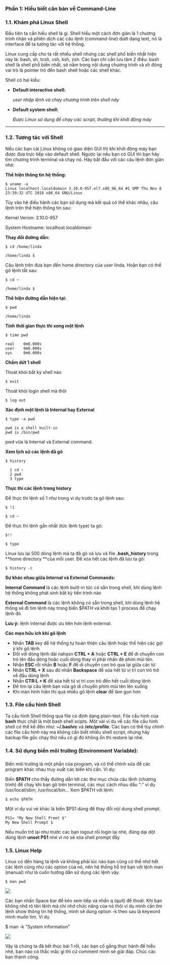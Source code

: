 ### Phần 1: Hiểu biết căn bản về Command-Line

### 1.1. Khám phá Linux Shell

Đầu tiên ta cần hiều shell là gì. Shell hiểu một cách đơn giản là 1 chương trình nhận và phiên dịch các câu lệnh (command-line) dưới dạng text, nó là interface để ta tương tác với hệ thống.

Linux cung cấp cho ta rất nhiều shell nhưng các shell phổ biến nhất hiện nay là: bash, sh, tcsh, csh, ksh, zsh. Các bạn chỉ cần lưu tâm 2 điều: bash shell là shell phổ biến nhất, sẽ nằm trong nội dung chương trình và sh đóng vai trò là pointer trỏ đến bash shell hoặc các shell khác.

Shell có hai kiểu:
* **Default interactive shell:** 

     *user nhập lệnh và chạy chương trình trên shell này*

* **Default system shell:**

     *Được Linux sử dụng để chạy các script, thường khi khởi động máy*
     
     
  

-----

   
### 1.2. Tương tác với Shell

Nếu các bạn cài Linux không có giao diện GUI thì khi khởi động máy bạn được đưa trực tiếp vào default shell. Ngược lại nếu bạn có GUI thì bạn hãy tìm chương trình terminal và chạy nó. Hãy bắt đầu với các câu lệnh đơn giản nhé:

**Thể hiện thông tin hệ thống:**

```
$ uname -a 
Linux localhost.localdomain 3.10.0-957.el7.x86_86_64 #1 SMP Thu Nox 8 23:39:32 UTC 2018 x86_64 GNU/Linux
```

Tùy vào hệ điều hành các bạn sử dụng mà kết quả có thể khác nhâu, câu lệnh trên thể hiện thông tin sau:

Kernel Verion:  3.10.0-957

System Hostname: localhost.localdomain

**Thay đổi đường dẫn:**

```
$ cd /home/linda

/home/linda $
```

Câu lệnh trên đưa bạn đến home directory của user linda. Hoặn bạn có thể gõ lệnh tắt sau:

```
$ cd ~

/home/linda $
```

**Thể hiện đường dẫn hiện tại:**

```
$ pwd

/home/linda 
```

**Tính thời gian thực thi xong một lệnh**

```
$ time pwd

real    0m0.000s
user    0m0.000s
sys     0m0.000s
```

**Chấm dứt 1 shell** 

Thoát khỏi bất kỳ shell nào
```
$ exit
```

Thoát khỏi login shell mà thôi
```
$ log out
```

**Xác định một lệnh là Internal hay External**

```
$ type -a pwd

pwd is a shell built-in
pwd is /bin/pwd
```

pwd vừa là Internal và External command.

**Xem lịch sử các lệnh đã gõ**
```
$ history

  1 cd ~
  2 pwd
  3 type
```

**Thực thi các lệnh trong history**

Để thực thi lệnh số 1 như trong ví dụ trước ta gõ lệnh sau:
```
$ !1

$ cd ~
```
Để thực thi lệnh gần nhất (tức lệnh type)  ta gõ:

```
$!!

$ type
```

Linux lưu lại 500 dòng lệnh mà ta đã gõ và lưu và file **.bash_hístory** trong **home directory **của mỗi user. Để xóa hết các lệnh đã lưu ta gõ:

```
$ history -c
```

**Sự khác nhau giữa  Internal và External Commands:**


**Internal Command** là các lệnh built-in tức có sẵn trong shell, khi dùng lệnh hệ thống không phát sinh bất kỳ tiến trình nào

**External Command** là các lệnh không có sẵn trong shell, khi dùng lệnh hệ thống sẽ đi tìm lệnh này trong biến $PATH và khởi tạo 1 process để chạy lệnh đó

**Lưu ý:** lệnh internal được ưu tiên hơn lệnh external.

**Các mẹo hữu ích khi gõ lệnh**

* Nhấn **TAB** key để hệ thống tự hoàn thiện câu lệnh hoặc thể hiện các gợi ý khi gõ lệnh
* Đối với dòng lệnh dài nahasn **CTRL + A** hoặc **CTRL + E** để di chuyển con trỏ lên đầu dòng hoặc cuối dòng thay vì phải nhấn đè phím mũi tên.
* Nhấn **ESC** rồi nhấn **B** hoặc **F** để di chuyển con trỏ qua lại giữa các từ
* Nhấn **CTRL + X** sau đó nhấn **Backspace** để xóa hết từ vị trí con trỏ trở về đầu dòng lệnh
* Nhấn **CTR:L + K** để xóa hết từ vị trí con trỏ đến hết cuối dòng lệnh
* Để tim lại câu lệnh bạn vừa gõ di chuyển phím mũi tên lên xuống 
* Khi màn hình hiên thị quá nhiều gõ lệnh **clear** để làm gọn hơn



### 1.3. File cấu hình Shell

Ta cấu hình Shell thông qua file có định dạng plain-text. File cấu hình của **bash** thực chất là một bash shell scipts. Một vài ví dụ về các file cấu hình shell có thể kể đến như: **~/.bashrc** và **/etc/profile**. Các bạn có thể tùy chỉnh các file cấu hình này mà không cần biết nhiều shell script, nhưng hãy backup file gốc chạy thử nếu có gì đó không ổn thì restore lại nhé.

### 1.4. Sử dụng biến môi trường (Environment Variable):
### 
Biến môi trường là một phần của program, và có thể chỉnh sửa để các program khác nhau truy xuất các biến khi cần. Ví dụ:

Biến **$PATH** cho thấy đường dẫn tới các thư mục chứa câu lệnh (chương trình) để chạy khi bạn gõ trên terminal, các mục cách nhau dấu “:” ví dụ /usr/local/sbin; /usr/local/bin... Xem $PATH với lệnh:

```
$ echo $PATH
```

Một ví dụ vui vẻ khác là biến $PS1 dùng để thay đổi nội dung shell prompt.

```
PS1= "My New Shell Promt $"
My New Shell Prompt $
```
Nếu muốn trở lại như trước các bạn logout rồi login lại nhé, đừng dại dột dùng lệnh **unset PS1** nhé vì nó sẽ xóa shell prompt đấy

### 1.5. Linux Help

Linux có đến hàng tá lệnh và không phải lúc nào bạn cũng có thể nhớ hết các lệnh cũng như các option của nó, nên hệ thống hỗ trợ bạn với lệnh man (manual) như là cuốn hướng dẫn sử dụng các lệnh vậy. 

`$ man pwd`

![](https://images.viblo.asia/aa586ef2-4099-4cb7-a966-c0a699ae92cf.PNG)

Các bạn nhấn Space bar để kéo xem tiếp và nhấn q (quit) để thoát. Khi bạn không nhớ rõ tên lệnh mà chỉ nhớ chức năng của nó thôi ví dụ mình cần tìm lệnh show thông tin hệ thống, mình sẽ dùng option -k theo sau là keyword mình muốn tìm. Ví dụ

$ man -k "System information"

![](https://images.viblo.asia/7072d2c1-23b4-4e58-b146-6daeebab7f64.PNG)

Vậy là chúng ta đã kết thúc bài 1 rồi, các bạn cố gắng thực hành để hiểu nhé, bạn nào có thắc mắc gì thì cứ comment mình sẽ giải đáp. Chúc các bạn thành công.